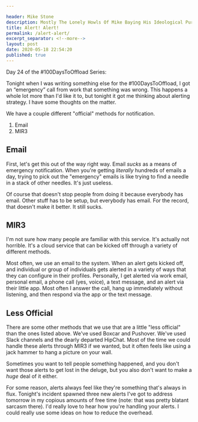 ```yaml
---

header: Mike Stone
description: Mostly The Lonely Howls Of Mike Baying His Ideological Purity At The Moon
title: Alert! Alert!
permalink: /alert-alert/
excerpt_separator: <!--more-->
layout: post
date: 2020-05-18 22:54:20
published: true
---
```


Day 24 of the #100DaysToOffload Series:

Tonight when I was writing something else for the #100DaysToOffload, I got an “emergency” call from work that something was wrong. This happens a whole lot more than I'd like it to, but tonight it got me thinking about alerting strategy. I have some thoughts on the matter.

<!--more-->

We have a couple different "official" methods for notification.

1. Email
2. MIR3

## Email

First, let's get this out of the way right way. Email _sucks_ as a means of emergency notification. When you're getting _literally_ hundreds of emails a day, trying to pick out the "emergency" emails is like trying to find a needle in a stack of other needles. It's just useless. 

Of course that doesn't stop people from doing it because everybody has email. Other stuff has to be setup, but everybody has email. For the record, that doesn't make it better. It still sucks.

## MIR3

I'm not sure how many people are familiar with this service. It's actually not horrible. It's a cloud service that can be kicked off through a variety of different methods. 

Most often, we use an email to the system. When an alert gets kicked off, and individual or group of individuals gets alerted in a variety of ways that they can configure in their profiles. Personally, I get alerted via work email, personal email, a phone call (yes, voice), a text message, and an alert via their little app. Most often I answer the call, hang up immediately without listening, and then respond via the app or the text message.

## Less Official

There are some other methods that we use that are a little "less official" than the ones listed above. We've used Boxcar and Pushover. We've used Slack channels and the dearly departed HipChat. Most of the time we could handle these alerts through MIR3 if we wanted, but it often feels like using a jack hammer to hang a picture on your wall. 

Sometimes you want to tell people something happened, and you don't want those alerts to get lost in the deluge, but you also don't want to make a _huge_ deal of it either.

For some reason, alerts always feel like they're something that's always in flux. Tonight's incident spawned three new alerts I've got to address tomorrow in my copious amounts of free time (note: that was pretty blatant sarcasm there). I'd really love to hear how you're handling your alerts. I could really use some ideas on how to reduce the overhead.